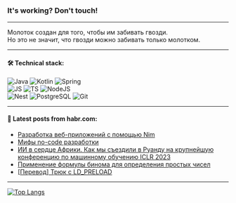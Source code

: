 ### It's working? Don't touch!

---
Молоток создан для того, чтобы им забивать гвозди. <br>
Но это не значит, что гвозди можно забивать только молотком.

---

#### 🛠️ Technical stack:

![Java](https://img.shields.io/badge/Java-informational?logo=Oracle&style=flat&logoColor=white&color=FF4500)
![Kotlin](https://img.shields.io/badge/Kotlin-informational?logo=Kotlin&style=flat&logoColor=white&color=774D97)
![Spring](https://img.shields.io/badge/SpringBoot-informational?logo=SpringBoot&style=flat&logoColor=white&color=6DB33F) <br>
![JS](https://img.shields.io/badge/JS-informational?logo=javaScript&style=flat&logoColor=black&color=F7Df1E)
![TS](https://img.shields.io/badge/TypeScript-informational?logo=typeScript&style=flat&logoColor=black&color=0667A8)
![NodeJS](https://img.shields.io/badge/NodeJS-informational?logo=node.js&style=flat&logoColor=white&color=70A760) <br>
![Nest](https://img.shields.io/badge/NestJS-informational?logo=NestJS&style=flat&logoColor=white&color=E0234E)
![PostgreSQL](https://img.shields.io/badge/PostgreSQL-informational?logo=PostgreSQL&style=flat&logoColor=white&color=DAA520)
![Git](https://img.shields.io/badge/Git-informational?logo=git&style=flat&logoColor=white&color=778899)

___

#### 💬 Latest posts from habr.com:

<!-- BLOG-POST-LIST:START -->
- [Разработка веб-приложений с помощью Nim](https://habr.com/ru/articles/748624/?utm_source=habrahabr&utm_medium=rss&utm_campaign=748624)
- [Мифы no-code разработки](https://habr.com/ru/articles/746162/?utm_source=habrahabr&utm_medium=rss&utm_campaign=746162)
- [ИИ в сердце Африки. Как мы съездили в Руанду на крупнейшую конференцию по машинному обучению ICLR 2023](https://habr.com/ru/companies/airi/articles/748504/?utm_source=habrahabr&utm_medium=rss&utm_campaign=748504)
- [Применение формулы бинома для определения простых чисел](https://habr.com/ru/articles/748592/?utm_source=habrahabr&utm_medium=rss&utm_campaign=748592)
- [[Перевод] Трюк с LD_PRELOAD](https://habr.com/ru/companies/otus/articles/748494/?utm_source=habrahabr&utm_medium=rss&utm_campaign=748494)
<!-- BLOG-POST-LIST:END -->

---
[![Top Langs](https://github-readme-stats-git-master-advtsetting-gmailcom.vercel.app/api/top-langs/?username=zloylis&langs_count=10&hide_title=false&title_color=e6edf3&size_weight=0.5&count_weight=0.5&layout=compact&hide_border=true&theme=dracula)](https://github.com/zloylis)

<!-- ![GitHub stats](https://github-readme-stats-git-master-advtsetting-gmailcom.vercel.app/api?username=zloylis&show_icons=true&hide_border=true&theme=dracula&hide_title=true&include_all_commits=true&count_private=true&hide=contribs&hide_rank=true) -->
